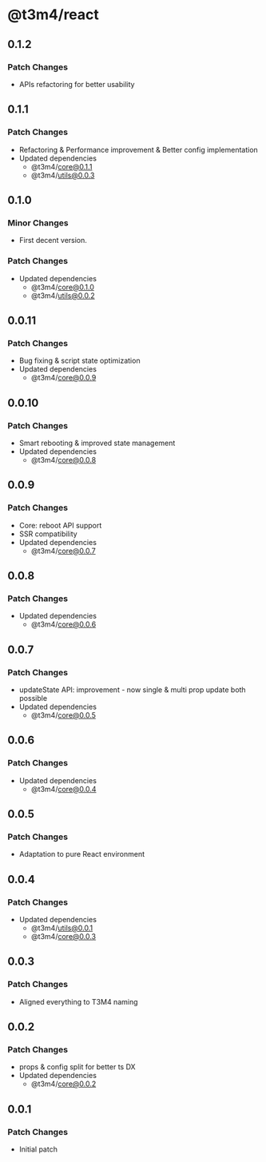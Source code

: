 # @t3m4/react

## 0.1.2

### Patch Changes

- APIs refactoring for better usability

## 0.1.1

### Patch Changes

- Refactoring & Performance improvement & Better config implementation
- Updated dependencies
  - @t3m4/core@0.1.1
  - @t3m4/utils@0.0.3

## 0.1.0

### Minor Changes

- First decent version.

### Patch Changes

- Updated dependencies
  - @t3m4/core@0.1.0
  - @t3m4/utils@0.0.2

## 0.0.11

### Patch Changes

- Bug fixing & script state optimization
- Updated dependencies
  - @t3m4/core@0.0.9

## 0.0.10

### Patch Changes

- Smart rebooting & improved state management
- Updated dependencies
  - @t3m4/core@0.0.8

## 0.0.9

### Patch Changes

- Core: reboot API support
- SSR compatibility
- Updated dependencies
  - @t3m4/core@0.0.7

## 0.0.8

### Patch Changes

- Updated dependencies
  - @t3m4/core@0.0.6

## 0.0.7

### Patch Changes

- updateState API: improvement - now single & multi prop update both possible
- Updated dependencies
  - @t3m4/core@0.0.5

## 0.0.6

### Patch Changes

- Updated dependencies
  - @t3m4/core@0.0.4

## 0.0.5

### Patch Changes

- Adaptation to pure React environment

## 0.0.4

### Patch Changes

- Updated dependencies
  - @t3m4/utils@0.0.1
  - @t3m4/core@0.0.3

## 0.0.3

### Patch Changes

- Aligned everything to T3M4 naming

## 0.0.2

### Patch Changes

- props & config split for better ts DX
- Updated dependencies
  - @t3m4/core@0.0.2

## 0.0.1

### Patch Changes

- Initial patch
